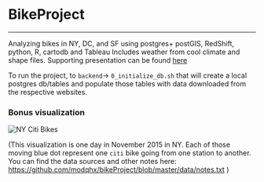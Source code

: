 # BikeProject
----


Analyzing bikes in NY, DC, and SF using postgres+ postGIS, RedShift, python, R, cartodb and Tableau
Includes weather from cool climate and shape files. Supporting presentation can be found [here](https://docs.google.com/presentation/d/1wFfcXu5ya0qzA2rpQ7__vqnH_OgwNdGqUXoyuPJzeTQ/edit?usp=sharing)

To run the project, to `backend`-> `0_initialize_db.sh` that will create a local postgres db/tables and populate those tables with data downloaded from the respective websites. 

### Bonus visualization

![NY Citi Bikes](https://github.com/modqhx/bikeProject/blob/master/frontend/NY_Bike-Viz.gif) 

(This visualization is one day in November 2015 in NY. Each of those moving blue dot represent one `citi` bike going from one station to another. You can find the data sources and other notes here: https://github.com/modqhx/bikeProject/blob/master/data/notes.txt ) 
